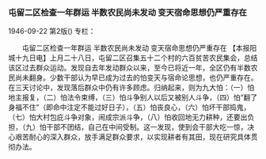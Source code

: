 ### 屯留二区检查一年群运  半数农民尚未发动  变天宿命思想仍严重存在

1946-09-22
第2版()
专栏：

　　屯留二区检查一年群运
    半数农民尚未发动
    变天宿命思想仍严重存在
    【本报阳城十九日电】上月二十八日，屯留二区召集五十二个村的六百贫苦农民集会，总结该区过去群众运动。发现自去年发动群众以来，至今已将近一年，全区仍有半数农民尚未翻身。少数干部认为早已成为过去的怕变天与宿命论思想，也仍严重存在。在三天讨论中，发现落后群众中仍有许多顾虑。归纳起来，则为九大怕：（一）怕地主报复，（二）怕法令束缚，（三）怕斗争别人以后又被别人斗争，（四）怕“翻了身福不住”（即命中注定不能过好日子），（五）怕丧良心，（六）怕坏干部捣鬼，（七）怕大村包庇斗争对象，闹成宗派斗争，（八）怕收回地无力耕种，还要出负担，（九）怕干部不团结，自己在中间受制。这一发现，使到会干部大吃一惊，决心艰苦耐心的深入群众，放手满足群众要求，以实现耕者有其田，现在研究具体贯彻办法。
